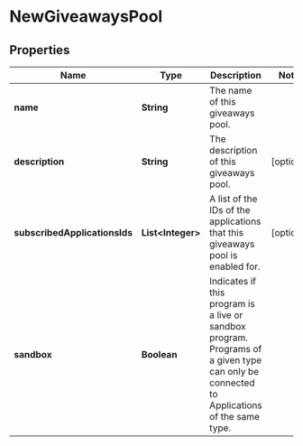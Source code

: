 

# NewGiveawaysPool

## Properties

Name | Type | Description | Notes
------------ | ------------- | ------------- | -------------
**name** | **String** | The name of this giveaways pool. | 
**description** | **String** | The description of this giveaways pool. |  [optional]
**subscribedApplicationsIds** | **List&lt;Integer&gt;** | A list of the IDs of the applications that this giveaways pool is enabled for. |  [optional]
**sandbox** | **Boolean** | Indicates if this program is a live or sandbox program. Programs of a given type can only be connected to Applications of the same type. | 



